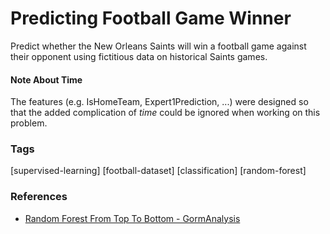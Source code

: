 # Predicting Football Game Winner
Predict whether the New Orleans Saints will win a football game against their opponent using fictitious data on historical Saints games.

#### Note About Time
The features (e.g. IsHomeTeam, Expert1Prediction, ...) were designed so that the added complication of *time* could be ignored when working on this problem.

### Tags
[supervised-learning] [football-dataset] [classification] [random-forest]

### References
- [Random Forest From Top To Bottom - GormAnalysis](http://gormanalysis.com/random-forest-from-top-to-bottom/)